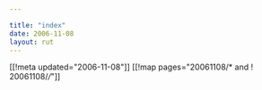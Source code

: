 ```yaml
---

title: "index"
date: 2006-11-08
layout: rut
---
```


[[!meta updated="2006-11-08"]]
[[!map pages="20061108/* and ! 20061108/*/*"]]
